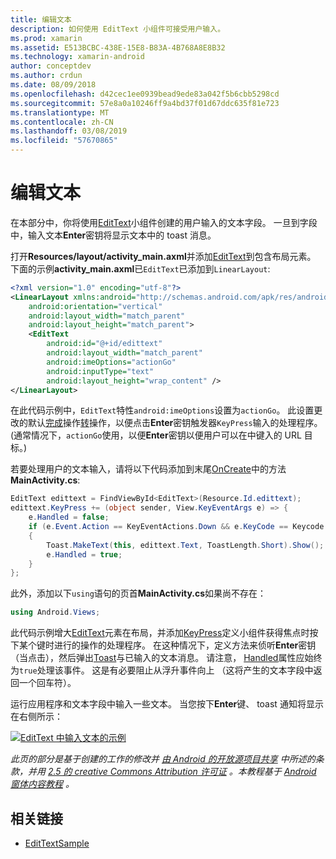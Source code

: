 ```yaml
---
title: 编辑文本
description: 如何使用 EditText 小组件可接受用户输入。
ms.prod: xamarin
ms.assetid: E513BCBC-438E-15E8-B83A-4B768A8E8B32
ms.technology: xamarin-android
author: conceptdev
ms.author: crdun
ms.date: 08/09/2018
ms.openlocfilehash: d42cec1ee0939bead9ede83a042f5b6cbb5298cd
ms.sourcegitcommit: 57e8a0a10246ff9a4bd37f01d67ddc635f81e723
ms.translationtype: MT
ms.contentlocale: zh-CN
ms.lasthandoff: 03/08/2019
ms.locfileid: "57670865"
---
```

# <a name="edit-text"></a>编辑文本

在本部分中，你将使用[EditText](https://developer.xamarin.com/api/type/Android.Widget.EditText/)小组件创建的用户输入的文本字段。 一旦到字段中，输入文本**Enter**密钥将显示文本中的 toast 消息。

打开**Resources/layout/activity_main.axml**并添加[EditText](https://developer.xamarin.com/api/type/Android.Widget.EditText/)到包含布局元素。 下面的示例**activity_main.axml**已`EditText`已添加到`LinearLayout`:

```xml
<?xml version="1.0" encoding="utf-8"?>
<LinearLayout xmlns:android="http://schemas.android.com/apk/res/android"
    android:orientation="vertical"
    android:layout_width="match_parent"
    android:layout_height="match_parent">
    <EditText
        android:id="@+id/edittext"
        android:layout_width="match_parent"
        android:imeOptions="actionGo"
        android:inputType="text"
        android:layout_height="wrap_content" />
</LinearLayout>
```

在此代码示例中，`EditText`特性`android:imeOptions`设置为`actionGo`。 此设置更改的默认[完成](https://developer.android.com/reference/android/view/inputmethod/EditorInfo#IME_ACTION_DONE)操作[转](https://developer.android.com/reference/android/view/inputmethod/EditorInfo#IME_ACTION_GO)操作，以便点击**Enter**密钥触发器`KeyPress`输入的处理程序。
(通常情况下，`actionGo`使用，以便**Enter**密钥以便用户可以在中键入的 URL 目标。)

若要处理用户的文本输入，请将以下代码添加到末尾[OnCreate](https://developer.xamarin.com/api/member/Android.App.Activity.OnCreate/)中的方法**MainActivity.cs**:

```csharp
EditText edittext = FindViewById<EditText>(Resource.Id.edittext);
edittext.KeyPress += (object sender, View.KeyEventArgs e) => {
    e.Handled = false;
    if (e.Event.Action == KeyEventActions.Down && e.KeyCode == Keycode.Enter) 
    {
        Toast.MakeText(this, edittext.Text, ToastLength.Short).Show();
        e.Handled = true;
    }
};
```

此外，添加以下`using`语句的页首**MainActivity.cs**如果尚不存在：

```csharp
using Android.Views;
```

此代码示例增大[EditText](https://developer.xamarin.com/api/type/Android.Widget.EditText/)元素在布局，并添加[KeyPress](https://developer.xamarin.com/api/event/Android.Views.View.KeyPress/)定义小组件获得焦点时按下某个键时进行的操作的处理程序。 在这种情况下，定义方法来侦听**Enter**密钥 （当点击），然后弹出[Toast](https://developer.xamarin.com/api/type/Android.Widget.Toast/)与已输入的文本消息。 请注意， [Handled](https://developer.xamarin.com/api/property/Android.Views.View+KeyEventArgs.Handled/)属性应始终为`true`处理该事件。 这是有必要阻止从浮升事件向上 （这将产生的文本字段中返回一个回车符）。

运行应用程序和文本字段中输入一些文本。 当您按下**Enter**键、 toast 通知将显示在右侧所示：

[![EditText 中输入文本的示例](edit-text-images/edit-text-sml.png)](edit-text-images/edit-text.png#lightbox)

*此页的部分是基于创建的工作的修改并* [ *由 Android 的开放源项目共享*](http://code.google.com/policies.html) *中所述的条款，并用* [ *2.5 的 creative Commons Attribution 许可证*](http://creativecommons.org/licenses/by/2.5/) *。本教程基于* [ *Android 窗体内容教程*](https://developer.android.com/resources/tutorials/views/hello-formstuff.html) *。*


## <a name="related-links"></a>相关链接

- [EditTextSample](https://developer.xamarin.com/samples/monodroid/UserInterface/EditTextSample/)
